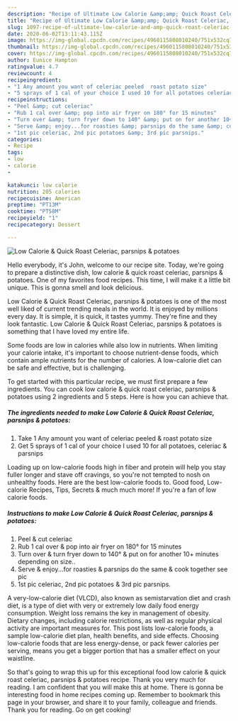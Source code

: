 ```yaml
---
description: "Recipe of Ultimate Low Calorie &amp;amp; Quick Roast Celeriac, parsnips &amp;amp; potatoes"
title: "Recipe of Ultimate Low Calorie &amp;amp; Quick Roast Celeriac, parsnips &amp;amp; potatoes"
slug: 1097-recipe-of-ultimate-low-calorie-and-amp-quick-roast-celeriac-parsnips-and-amp-potatoes
date: 2020-06-02T13:11:43.115Z
image: https://img-global.cpcdn.com/recipes/4960115808010240/751x532cq70/low-calorie-quick-roast-celeriac-parsnips-potatoes-recipe-main-photo.jpg
thumbnail: https://img-global.cpcdn.com/recipes/4960115808010240/751x532cq70/low-calorie-quick-roast-celeriac-parsnips-potatoes-recipe-main-photo.jpg
cover: https://img-global.cpcdn.com/recipes/4960115808010240/751x532cq70/low-calorie-quick-roast-celeriac-parsnips-potatoes-recipe-main-photo.jpg
author: Eunice Hampton
ratingvalue: 4.7
reviewcount: 4
recipeingredient:
- "1 Any amount you want of celeriac peeled  roast potato size"
- "5 sprays of 1 cal of your choice I used 10 for all potatoes celeriac  parsnips"
recipeinstructions:
- "Peel &amp; cut celeriac"
- "Rub 1 cal over &amp; pop into air fryer on 180° for 15 minutes"
- "Turn over &amp; turn fryer down to 140° &amp; put on for another 10+ minutes depending on size.."
- "Serve &amp; enjoy...for roasties &amp; parsnips do the same &amp; cook together see pic"
- "1st pic celeriac, 2nd pic potatoes &amp; 3rd pic parsnips."
categories:
- Recipe
tags:
- low
- calorie
- 

katakunci: low calorie  
nutrition: 205 calories
recipecuisine: American
preptime: "PT13M"
cooktime: "PT58M"
recipeyield: "1"
recipecategory: Dessert

---
```



![Low Calorie &amp; Quick Roast Celeriac, parsnips &amp; potatoes](https://img-global.cpcdn.com/recipes/4960115808010240/751x532cq70/low-calorie-quick-roast-celeriac-parsnips-potatoes-recipe-main-photo.jpg)

Hello everybody, it's John, welcome to our recipe site. Today, we're going to prepare a distinctive dish, low calorie &amp; quick roast celeriac, parsnips &amp; potatoes. One of my favorites food recipes. This time, I will make it a little bit unique. This is gonna smell and look delicious.

Low Calorie &amp; Quick Roast Celeriac, parsnips &amp; potatoes is one of the most well liked of current trending meals in the world. It is enjoyed by millions every day. It is simple, it is quick, it tastes yummy. They're fine and they look fantastic. Low Calorie &amp; Quick Roast Celeriac, parsnips &amp; potatoes is something that I have loved my entire life.

Some foods are low in calories while also low in nutrients. When limiting your calorie intake, it&#39;s important to choose nutrient-dense foods, which contain ample nutrients for the number of calories. A low-calorie diet can be safe and effective, but is challenging.


To get started with this particular recipe, we must first prepare a few ingredients. You can cook low calorie &amp; quick roast celeriac, parsnips &amp; potatoes using 2 ingredients and 5 steps. Here is how you can achieve that.

<!--inarticleads1-->

##### The ingredients needed to make Low Calorie &amp; Quick Roast Celeriac, parsnips &amp; potatoes:

1. Take 1 Any amount you want of celeriac peeled &amp; roast potato size
1. Get 5 sprays of 1 cal of your choice I used 10 for all potatoes, celeriac &amp; parsnips


Loading up on low-calorie foods high in fiber and protein will help you stay fuller longer and stave off cravings, so you&#39;re not tempted to nosh on unhealthy foods. Here are the best low-calorie foods to. Good food, Low-calorie Recipes, Tips, Secrets &amp; much much more! If you&#39;re a fan of low calorie foods. 

<!--inarticleads2-->

##### Instructions to make Low Calorie &amp; Quick Roast Celeriac, parsnips &amp; potatoes:

1. Peel &amp; cut celeriac
1. Rub 1 cal over &amp; pop into air fryer on 180° for 15 minutes
1. Turn over &amp; turn fryer down to 140° &amp; put on for another 10+ minutes depending on size..
1. Serve &amp; enjoy...for roasties &amp; parsnips do the same &amp; cook together see pic
1. 1st pic celeriac, 2nd pic potatoes &amp; 3rd pic parsnips.


A very-low-calorie diet (VLCD), also known as semistarvation diet and crash diet, is a type of diet with very or extremely low daily food energy consumption. Weight loss remains the key in management of obesity. Dietary changes, including calorie restrictions, as well as regular physical activity are important measures for. This post lists low-calorie foods, a sample low-calorie diet plan, health benefits, and side effects. Choosing low-calorie foods that are less energy-dense, or pack fewer calories per serving, means you get a bigger portion that has a smaller effect on your waistline. 

So that's going to wrap this up for this exceptional food low calorie &amp; quick roast celeriac, parsnips &amp; potatoes recipe. Thank you very much for reading. I am confident that you will make this at home. There is gonna be interesting food in home recipes coming up. Remember to bookmark this page in your browser, and share it to your family, colleague and friends. Thank you for reading. Go on get cooking!
